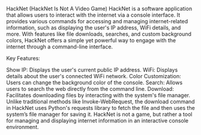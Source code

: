 HackNet (HackNet Is Not A Video Game)
HackNet is a software application that allows users to interact with the internet via a console interface. It provides various commands for accessing and managing internet-related information, such as displaying the user's IP address, WiFi details, and more. With features like file downloads, searches, and custom background colors, HackNet offers a simple yet powerful way to engage with the internet through a command-line interface.

Key Features:

Show IP: Displays the user's current public IP address.
WiFi: Displays details about the user's connected WiFi network.
Color Customization: Users can change the background color of the console.
Search: Allows users to search the web directly from the command line.
Download: Facilitates downloading files by interacting with the system's file manager. Unlike traditional methods like Invoke-WebRequest, the download command in HackNet uses Python's requests library to fetch the file and then uses the system’s file manager for saving it.
HackNet is not a game, but rather a tool for managing and displaying internet information in an interactive console environment.
